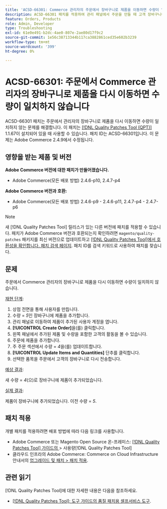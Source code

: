 ```yaml
---
title: 'ACSD-66301: Commerce 관리자의 주문에서 장바구니로 제품을 이동하면 수량이 일치하지 않습니다'
description: ACSD-66301 패치를 적용하여 관리 패널에서 주문을 만들 때 고객 장바구니에 있는 제품이 주문에 추가된 후 제거되지 않는 Adobe Commerce 문제를 해결합니다.
feature: Orders, Products
role: Admin, Developer
type: Troubleshooting
exl-id: 61e0e491-b2dc-4ae0-807e-2ae80d17f9c2
source-git-commit: 1e56c38713344b117ca3882861ced35e602b3239
workflow-type: tm+mt
source-wordcount: '399'
ht-degree: 0%

---
```


# ACSD-66301: 주문에서 Commerce 관리자의 장바구니로 제품을 다시 이동하면 수량이 일치하지 않습니다

ACSD-66301 패치는 주문에서 관리자의 장바구니로 제품을 다시 이동하면 수량이 일치하지 않는 문제를 해결합니다. 이 패치는 [[!DNL Quality Patches Tool (QPT)]](/help/tools/quality-patches-tool/quality-patches-tool-to-self-serve-quality-patches.md) 1.1.67이 설치되어 있을 때 사용할 수 있습니다. 패치 ID는 ACSD-66301입니다. 이 문제는 Adobe Commerce 2.4.9에서 수정됩니다.

## 영향을 받는 제품 및 버전

**Adobe Commerce 버전에 대한 패치가 만들어졌습니다.**

* Adobe Commerce(모든 배포 방법) 2.4.6-p10, 2.4.7-p4

**Adobe Commerce 버전과 호환:**

* Adobe Commerce(모든 배포 방법) 2.4.6-p9 - 2.4.6-p11, 2.4.7-p4 - 2.4.7-p6

>[!NOTE]
>
>새 [!DNL Quality Patches Tool] 릴리스가 있는 다른 버전에 패치를 적용할 수 있습니다. 패치가 Adobe Commerce 버전과 호환되는지 확인하려면 `magento/quality-patches` 패키지를 최신 버전으로 업데이트하고 [[!DNL Quality Patches Tool]에서 호환성을 확인합니다. 패치 검색 페이지](https://experienceleague.adobe.com/tools/commerce-quality-patches/index.html). 패치 ID를 검색 키워드로 사용하여 패치를 찾습니다.

## 문제

주문에서 Commerce 관리자의 장바구니로 제품을 다시 이동하면 수량이 일치하지 않습니다.

<u>재현 단계</u>:

1. 상점 전면을 통해 사용자를 만듭니다.
2. 수량 = *5*&#x200B;인 장바구니에 제품을 추가합니다.
3. 관리 패널로 이동하여 제품이 추가된 사용자 계정을 엽니다.
4. **[!UICONTROL Create Order]**&#x200B;을(를) 클릭합니다.
5. 왼쪽 패널에서 추가된 제품 및 수량을 포함한 고객의 활동을 볼 수 있습니다.
6. 주문에 제품을 추가합니다.
7. 주 주문 섹션에서 수량 = *4*&#x200B;을(를) 업데이트합니다.
8. **[!UICONTROL Update Items and Quantities]** 단추를 클릭합니다.
9. 선택한 품목을 주문에서 고객의 장바구니로 다시 전송합니다.

<u>예상 결과</u>:

새 수량 = *4*(으)로 장바구니에 제품이 추가되었습니다.

<u>실제 결과</u>:

제품이 장바구니에 추가되었습니다. 이전 수량 = *5*.

## 패치 적용

개별 패치를 적용하려면 배포 방법에 따라 다음 링크를 사용합니다.

* Adobe Commerce 또는 Magento Open Source 온-프레미스: [[!DNL Quality Patches Tool]  가이드의 ](/help/tools/quality-patches-tool/usage.md)> 사용량[!DNL Quality Patches Tool]
* 클라우드 인프라의 Adobe Commerce: Commerce on Cloud Infrastructure 안내서의 [업그레이드 및 패치 > 패치 적용](https://experienceleague.adobe.com/docs/commerce-cloud-service/user-guide/develop/upgrade/apply-patches.html).

## 관련 읽기

[!DNL Quality Patches Tool]에 대한 자세한 내용은 다음을 참조하세요.

* [[!DNL Quality Patches Tool]: 도구 가이드의 품질 패치용 셀프서비스 도구](/help/tools/quality-patches-tool/quality-patches-tool-to-self-serve-quality-patches.md).
